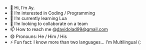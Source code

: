 - 👋 Hi, I’m Ay.
- 👀 I’m interested in Coding / Programming
- 🌱 I’m currently learning Lua
- 💞️ I’m looking to collaborate on a team
- 📫 How to reach me @davidolad99@gmail.com
- 😄 Pronouns: He / Him / His
- ⚡ Fun fact: I know more than two languages... I'm Multilingual (:

<!---
Ay130/Ay130 is a ✨ special ✨ repository because its `README.md` (this file) appears on your GitHub profile.
You can click the Preview link to take a look at your changes.
--->
